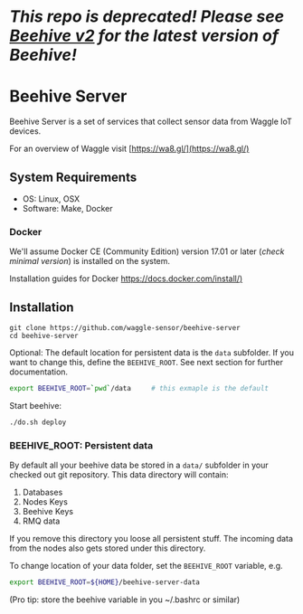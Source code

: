 <!--
waggle_topic=/beehive/introduction
-->

# _This repo is deprecated! Please see [Beehive v2](https://github.com/waggle-sensor/waggle-beehive-v2) for the latest version of Beehive!_

# Beehive Server

Beehive Server is a set of services that collect sensor data from Waggle IoT devices.


For an overview of Waggle visit [https://wa8.gl/](https://wa8.gl/)



## System Requirements

- OS: Linux, OSX
- Software: Make, Docker

### Docker

We'll assume Docker CE (Community Edition) version 17.01 or later (_check minimal version_) is installed on the system. 

Installation guides for Docker [https://docs.docker.com/install/)](https://docs.docker.com/install/)

## Installation

```
git clone https://github.com/waggle-sensor/beehive-server
cd beehive-server
```

Optional: The default location for persistent data is the `data` subfolder. If you want to change this, define the `BEEHIVE_ROOT`. See next section for further documentation.
```bash
export BEEHIVE_ROOT=`pwd`/data     # this exmaple is the default 
```

Start beehive:
```bash
./do.sh deploy
```



### BEEHIVE_ROOT: Persistent data

By default all your beehive data be stored in a `data/` subfolder in your checked out git repository. This data directory will contain:

1. Databases 
2. Nodes Keys 
3. Beehive Keys 
4. RMQ data

If you remove this directory you loose all persistent stuff. The incoming data from the nodes also gets stored under this directory.

To change location of your data folder, set the `BEEHIVE_ROOT` variable, e.g.

```bash
export BEEHIVE_ROOT=${HOME}/beehive-server-data
```

(Pro tip: store the beehive variable in you ~/.bashrc or similar)

